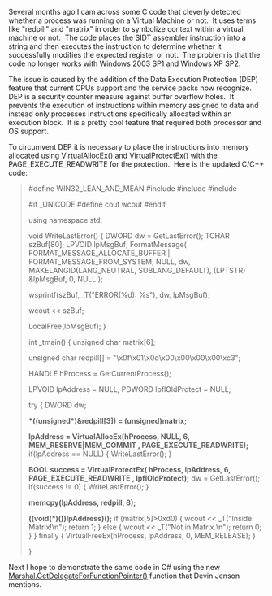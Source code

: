
Several months ago I cam across some C code that cleverly detected whether a process was running on a Virtual Machine or not.  It uses terms like "redpill" and "matrix" in order to symbolize context within a virtual machine or not.  The code places the SIDT assembler instruction into a string and then executes the instruction to determine whether it successfully modifies the expected register or not.  The problem is that the code no longer works with Windows 2003 SP1 and Windows XP SP2.

The issue is caused by the addition of the Data Execution Protection (DEP) feature that current CPUs support and the service packs now recognize.  DEP is a security counter measure against buffer overflow holes.  It prevents the execution of instructions within memory assigned to data and instead only processes instructions specifically allocated within an execution block.  It is a pretty cool feature that required both processor and OS support.

To circumvent DEP it is necessary to place the instructions into memory allocated using VirtualAllocEx() and VirtualProtectEx() with the PAGE\_EXECUTE\_READWRITE for the protection.  Here is the updated C/C++ code:

> #define WIN32\_LEAN\_AND\_MEAN #include #include #include
> 
> #if \_UNICODE #define cout wcout #endif
> 
> using namespace std;
> 
> void WriteLastError() { DWORD dw \= GetLastError(); TCHAR szBuf\[80\]; LPVOID lpMsgBuf; FormatMessage( FORMAT\_MESSAGE\_ALLOCATE\_BUFFER | FORMAT\_MESSAGE\_FROM\_SYSTEM, NULL, dw, MAKELANGID(LANG\_NEUTRAL, SUBLANG\_DEFAULT), (LPTSTR) &lpMsgBuf, 0, NULL );
> 
> wsprintf(szBuf, \_T("ERROR(%d): %s"), dw, lpMsgBuf);
> 
> wcout << szBuf;
> 
> LocalFree(lpMsgBuf); }
> 
> int \_tmain() { unsigned char matrix\[6\];
> 
> unsigned char redpill\[\] \= "\\x0f\\x01\\x0d\\x00\\x00\\x00\\x00\\xc3";
> 
> HANDLE hProcess \= GetCurrentProcess();
> 
> LPVOID lpAddress \= NULL; PDWORD lpflOldProtect \= NULL;
> 
> try { DWORD dw;
> 
> **\*((unsigned\*)&redpill\[3\]) \= (unsigned)matrix;**
> 
> **lpAddress \= VirtualAllocEx(hProcess, NULL, 6, MEM\_RESERVE|MEM\_COMMIT , PAGE\_EXECUTE\_READWRITE);** if(lpAddress == NULL) { WriteLastError(); }
> 
> **BOOL success \= VirtualProtectEx( hProcess, lpAddress, 6, PAGE\_EXECUTE\_READWRITE , lpflOldProtect);** dw \= GetLastError(); if(success !\= 0) { WriteLastError(); }
> 
> **memcpy(lpAddress, redpill, 8);**
> 
> **((void(\*)())lpAddress)();** if (matrix\[5\]>0xd0) { wcout << \_T("Inside Matrix!\\n"); return 1; } else { wcout << \_T("Not in Matrix.\\n"); return 0; } } finally { VirtualFreeEx(hProcess, lpAddress, 0, MEM\_RELEASE); }
> 
> }

Next I hope to demonstrate the same code in C# using the new [Marshal.GetDelegateForFunctionPointer()](https://msdn2.microsoft.com/library/zdx6dyyh(en-us,vs.80).aspx) function that Devin Jenson mentions.
